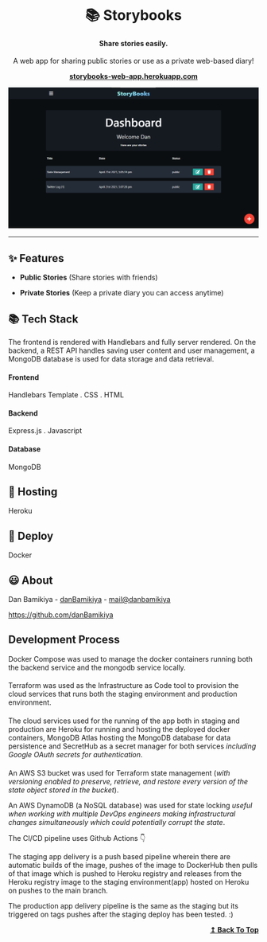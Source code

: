 <h1 id="header" align="center">📚 Storybooks</h1>

<h4 align="center">Share stories easily.</h4>

<p align="center">A web app for sharing public stories or use as a private web-based diary!</p>

**<p align="center"><a href="storybooks-web-app.herokuapp.com">storybooks-web-app.herokuapp.com</a></p>**

<p align="center"><img width alt="storybooks-img-preview" src="./public/images/storybooks-web-app-preview.png" width="480"></p>

---

## ✨ Features

- **Public Stories** (Share stories with friends)

- **Private Stories** (Keep a private diary you can access anytime)

## 📚 Tech Stack

The frontend is rendered with Handlebars and fully server rendered. On the backend, a REST API handles saving user content and user management, a MongoDB database is used for data storage and data retrieval.

#### Frontend

Handlebars Template . CSS . HTML

#### Backend

Express.js . Javascript

#### Database

MongoDB

## 💫 Hosting

Heroku

## 🚀 Deploy

Docker

## 😃 About

Dan Bamikiya - [danBamikiya](https://linkedin.com/in/dan-bamikiya/) - [mail@danbamikiya](mailto:danbamikiya@gmail.com)

https://github.com/danBamikiya

## Development Process

Docker Compose was used to manage the docker containers running both the backend service and the mongodb service locally.

####

Terraform was used as the Infrastructure as Code tool to provision the cloud services that runs both the staging environment and production environment.

####

The cloud services used for the running of the app both in staging and production are Heroku for running and hosting the deployed docker containers, MongoDB Atlas hosting the MongoDB database for data persistence and SecretHub as a secret manager for both services _including Google OAuth secrets for authentication_.

####

An AWS S3 bucket was used for Terraform state management (_with versioning enabled to preserve, retrieve, and restore every version of the state object stored in the bucket_).

An AWS DynamoDB (a NoSQL database) was used for state locking _useful when working with multiple DevOps engineers making infrastructural changes simultaneously which could potentially corrupt the state_.

The CI/CD pipeline uses Github Actions 👇

The staging app delivery is a push based pipeline wherein there are automatic builds of the image, pushes of the image to DockerHub then pulls of that image which is pushed to Heroku registry and releases from the Heroku registry image to the staging environment(app) hosted on Heroku on pushes to the main branch.

The production app delivery pipeline is the same as the staging but its triggered on tags pushes after the staging deploy has been tested. :)

<div align="right">
    <b><a href="#header">↥ Back To Top</a></b>
</div>
